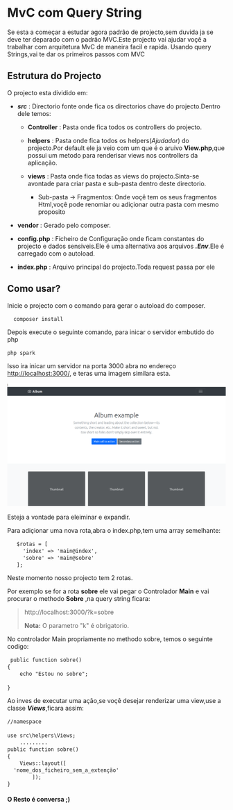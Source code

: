 # MvC com Query String 

Se esta a começar a estudar agora padrão de projecto,sem duvida ja se deve ter deparado com o padrão MVC.Este projecto vai ajudar voçê a trabalhar com arquitetura MvC de maneira facil e rapida. Usando query Strings,vai te dar os primeiros passos com MVC

## Estrutura do Projecto
O projecto esta dividido em:

 - ***src*** : Directorio fonte onde fica os directorios chave do projecto.Dentro dele temos:

    - **Controller** : Pasta onde fica todos os controllers  do projecto.

    - **helpers** : Pasta onde fica todos os helpers(*Ajudador*) do projecto.Por default ele ja veio com um que é o aruivo **View.php**,que possui um metodo para renderisar views nos controllers da aplicação.
    
    - **views** : Pasta onde fica todas as views do projecto.Sinta-se avontade para criar pasta e sub-pasta dentro deste directorio. 
      - Sub-pasta -> Fragmentos: Onde voçê tem os seus fragmentos Html,voçê pode renomiar ou adiçionar outra pasta com mesmo proposito
    
 - **vendor** : Gerado pelo composer.

 - **config.php** : Ficheiro de Configuração onde ficam constantes do projecto e dados sensiveis.Ele é uma alternativa aos arquivos ***.Env***.Ele é carregado com o autoload.

 - **index.php** : Arquivo principal do projecto.Toda request passa por ele

 ## Como usar?

  Inicie o projecto com o comando para gerar o autoload do composer.

      composer install
  Depois execute o seguinte comando, para inicar o servidor embutido do php

    php spark

Isso ira inicar um servidor na porta 3000 abra no endereço [http://localhost:3000/](http://localhost:3000/), e teras uma imagem similara esta.

![Imagem da Tela inical](assetsReadme/img.png)

Esteja a vontade para eleiminar e expandir.


  Para adiçionar uma nova rota,abra o index.php,tem uma array semelhante:
      
       $rotas = [
         'index' => 'main@index',
         'sobre' => 'main@sobre'
       ];
  Neste momento nosso projecto tem 2 rotas.

  Por exemplo se for a rota **sobre** 
  ele vai pegar o Controlador **Main** e vai procurar o methodo **Sobre** 
  ,na query string ficara:

  >http://localhost:3000/?k=sobre
  >
  >**Nota:** O parametro "k" é obrigatorio.

  No controlador Main propriamente no methodo sobre, temos o seguinte codigo:

   
     public function sobre()
    {
        echo "Estou no sobre";
        
    }

Ao inves de executar uma ação,se voçê desejar renderizar uma view,use a classe ***Views***,ficara assim:

    //namespace

    use src\helpers\Views;
        .........
    public function sobre()
    {
        Views::layout([
      'nome_dos_ficheiro_sem_a_extenção'
            ]);
    }

#### O Resto é conversa ;)

